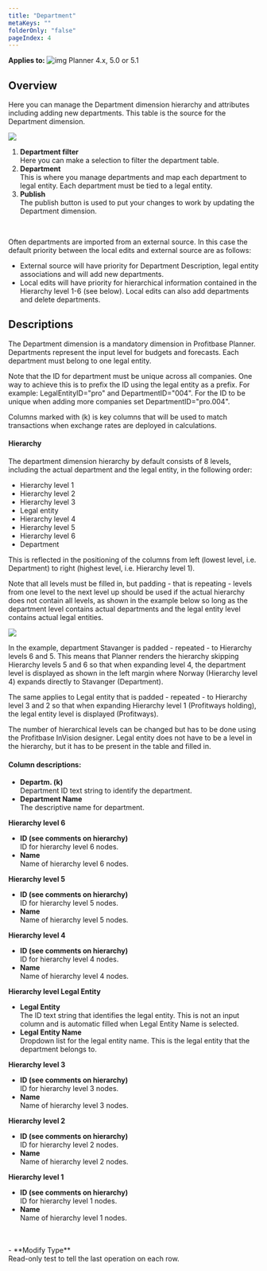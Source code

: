 ```yaml
---
title: "Department"
metaKeys: ""
folderOnly: "false"
pageIndex: 4
---
```


**Applies to:** ![img](https://profitbasedocs.blob.core.windows.net/icons/yes-icon.png) Planner 4.x, 5.0 or 5.1

## Overview
Here you can manage the Department dimension hierarchy and attributes including adding new departments. This table is the source for the Department dimension.
<br/>

![](https://profitbasedocs.blob.core.windows.net/plannerimages/dimensions-department.jpg)


1. **Department filter**<br/>
Here you can make a selection to filter the department table.
2. **Department**<br/>
This is where you manage departments and map each department to legal entity. Each department must be tied to a legal entity.
3. **Publish**<br/>
The publish button is used to put your changes to work by updating the Department dimension.
<br/>

Often departments are imported from an external source. In this case the default priority between the local edits and external source are as follows:
- External source will have priority for Department Description, legal entity associations and will add new departments.
- Local edits will have priority for hierarchical information contained in the Hierarchy level 1-6 (see below). Local edits can also add departments and delete departments.

## Descriptions

The Department dimension is a mandatory dimension in Profitbase Planner. Departments represent the input level for budgets and forecasts. Each department must belong to one legal entity.

Note that the ID for department must be unique across all companies. One way to achieve this is to prefix the ID using the legal entity as a prefix. For example: LegalEntityID="pro" and DepartmentID="004". For the ID to be unique when adding more companies set DepartmentID="pro.004".

Columns marked with (k) is key columns that will be used to match transactions when exchange rates are deployed in calculations.

#### Hierarchy

The department dimension hierarchy by default consists of 8 levels, including the actual department and the legal entity, in the following order:

- Hierarchy level 1
- Hierarchy level 2
- Hierarchy level 3
- Legal entity
- Hierarchy level 4
- Hierarchy level 5
- Hierarchy level 6
- Department

This is reflected in the positioning of the columns from left (lowest level, i.e. Department) to right (highest level, i.e. Hierarchy level 1).

Note that all levels must be filled in, but padding - that is repeating - levels from one level to the next level up should be used if the actual hierarchy does not contain all levels, as shown in the example below so long as the department level contains actual departments and the legal entity level contains actual legal entities.

![](https://profitbasedocs.blob.core.windows.net/plannerimages/DepartmentPadding.JPG)

In the example, department Stavanger is padded - repeated - to Hierarchy levels 6 and 5. This means that Planner renders the hierarchy skipping Hierarchy levels 5 and 6 so that when expanding level 4, the department level is displayed as shown in the left margin where Norway (Hierarchy level 4) expands directly to Stavanger (Department).

The same applies to Legal entity that is padded - repeated - to Hierarchy level 3 and 2 so that when expanding Hierarchy level 1 (Profitways holding), the legal entity level is displayed (Profitways).

The number of hierarchical levels can be changed but has to be done using the Profitbase InVision designer. Legal entity does not have to be a level in the hierarchy, but it has to be present in the table and filled in.

#### Column descriptions:

- **Departm. (k)**<br/>
Department ID text string to identify the department.
- **Department Name**<br/>
The descriptive name for department.

**Hierarchy level 6**<br/>

- **ID (see comments on hierarchy)**<br/>
ID for hierarchy level 6 nodes.
- **Name**<br/>
Name of hierarchy level 6 nodes.

**Hierarchy level 5**<br/>

- **ID (see comments on hierarchy)**<br/>
ID for hierarchy level 5 nodes.
- **Name**<br/>
Name of hierarchy level 5 nodes.

**Hierarchy level 4**<br/>

- **ID (see comments on hierarchy)**<br/>
ID for hierarchy level 4 nodes.
- **Name**<br/>
Name of hierarchy level 4 nodes.

**Hierarchy level Legal Entity**<br/>

- **Legal Entity**<br/>
The ID text string that identifies the legal entity. This is not an input column and is automatic filled when Legal Entity Name is selected.
- **Legal Entity Name**<br/>
Dropdown list for the legal entity name. This is the legal entity that the department belongs to.

**Hierarchy level 3**<br/>

- **ID (see comments on hierarchy)**<br/>
ID for hierarchy level 3 nodes.
- **Name**<br/>
Name of hierarchy level 3 nodes.

**Hierarchy level 2**<br/>

- **ID (see comments on hierarchy)**<br/>
ID for hierarchy level 2 nodes.
- **Name**<br/>
Name of hierarchy level 2 nodes.

**Hierarchy level 1**<br/>

- **ID (see comments on hierarchy)**<br/>
ID for hierarchy level 1 nodes.
- **Name**<br/>
Name of hierarchy level 1 nodes.
<br/>
<br/>
- **Modify Type**<br/>
Read-only test to tell the last operation on each row.
<br/>

